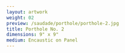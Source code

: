 ```yaml
---
layout: artwork
weight: 02
preview: /saudade/porthole/porthole-2.jpg
title: Porthole No. 2
dimensions: 9" x 9"
medium: Encaustic on Panel
---
```

